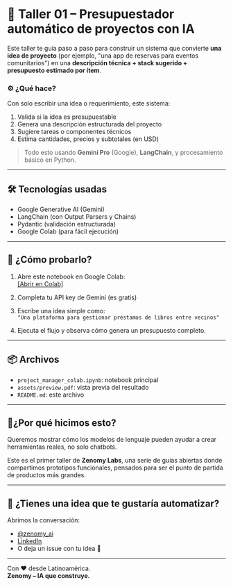 # 🧠 Taller 01 – Presupuestador automático de proyectos con IA

Este taller te guía paso a paso para construir un sistema que convierte **una idea de proyecto** (por ejemplo, "una app de reservas para eventos comunitarios") en una **descripción técnica + stack sugerido + presupuesto estimado por ítem**.

### ⚙️ ¿Qué hace?

Con solo escribir una idea o requerimiento, este sistema:

1. Valida si la idea es presupuestable
2. Genera una descripción estructurada del proyecto
3. Sugiere tareas o componentes técnicos
4. Estima cantidades, precios y subtotales (en USD)

> Todo esto usando **Gemini Pro** (Google), **LangChain**, y procesamiento básico en Python.

---

## 🛠️ Tecnologías usadas

- Google Generative AI (Gemini)
- LangChain (con Output Parsers y Chains)
- Pydantic (validación estructurada)
- Google Colab (para fácil ejecución)

---

## 🚀 ¿Cómo probarlo?

1. Abre este notebook en Google Colab:  
   [[Abrir en Colab]](https://colab.research.google.com/drive/1Bisce-f_rokc6q_cqTdcOH9TpKcDrKJ7)

2. Completa tu API key de Gemini (es gratis)

3. Escribe una idea simple como:  
   `"Una plataforma para gestionar préstamos de libros entre vecinos"`

4. Ejecuta el flujo y observa cómo genera un presupuesto completo.

---

## 📦 Archivos

- `project_manager_colab.ipynb`: notebook principal
- `assets/preview.pdf`: vista previa del resultado
- `README.md`: este archivo

---

## 📍¿Por qué hicimos esto?

Queremos mostrar cómo los modelos de lenguaje pueden ayudar a crear herramientas reales, no solo chatbots.

Este es el primer taller de **Zenomy Labs**, una serie de guías abiertas donde compartimos prototipos funcionales, pensados para ser el punto de partida de productos más grandes.

---

## 💬 ¿Tienes una idea que te gustaría automatizar?

Abrimos la conversación:
- [@zenomy_ai](https://www.instagram.com/zenomy_ai)
- [LinkedIn](https://www.linkedin.com/company/zenomy_ai)
- O deja un issue con tu idea 🚀

---

Con ❤️ desde Latinoamérica.  
**Zenomy – IA que construye.**
